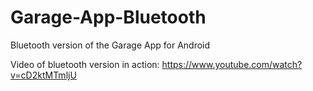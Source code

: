 # Garage-App-Bluetooth
Bluetooth version of the Garage App for Android

Video of bluetooth version in action:
https://www.youtube.com/watch?v=cD2ktMTmljU
